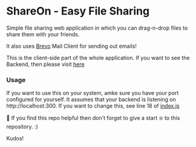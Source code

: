 # ShareOn - Easy File Sharing
Simple file sharing web application in which you can drag-n-drop files to share them with your friends.

It also uses [Brevo](https://www.brevo.com/) Mail Client for sending out emails!

This is the client-side part of the whole application. If you want to see the Backend, then please visit [here](https://github.com/harshit-sharma-gits/file-sharing-app-api/)

### Usage
If you want to use this on your system, amke sure you have your port configured for yourself. It assumes that your backend is listening on http://localhost:300. If you want to change this, see line 18 of [index.js](index.js)

🙏 If you find this repo helpful then don't forget to give a start ❇️ to this repository. :)

Kudos!